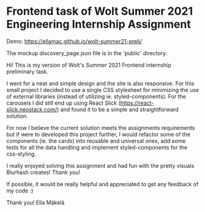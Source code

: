 # Frontend task of Wolt Summer 2021 Engineering Internship Assignment 

Demo: https://ellamac.github.io/wolt-summer21-preli/

The mockup discovery_page.json file is in the 'public' directory.

Hi! This is my version of Wolt's Summer 2021 Frontend internship preliminary task. 

I went for a neat and simple design and the site is also responsive. For this small project I decided to use a single CSS stylesheet for minimizing the use of external libraries (instead of utilizing ie. styled-components). For the carousels I did still end up using React Slick (https://react-slick.neostack.com/) and found it to be a simple and straightforward solution. 

For now I believe the current solution meets the assignments requirements but if were to developed this project further, I would refactor some of the components (ie. the cards) into reusable and universal ones, add some tests for all the data handling and implement styled-components for the css-styling. 

I really enjoyed solving this assignment and had fun with the pretty visuals Blurhash creates! Thank you!

If possible, it would be really helpful and appreciated to get any feedback of my code :) 

Thank you!
Ella Mäkelä



